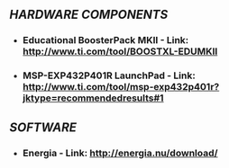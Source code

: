 ## **_HARDWARE COMPONENTS_**
- ### Educational BoosterPack MKII - Link: http://www.ti.com/tool/BOOSTXL-EDUMKII
- ### MSP-EXP432P401R LaunchPad - Link:  http://www.ti.com/tool/msp-exp432p401r?jktype=recommendedresults#1

## **_SOFTWARE_**
- ### Energia - Link: http://energia.nu/download/

